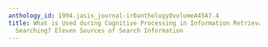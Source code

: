 ```yaml
---
anthology_id: 1994.jasis_journal-ir0anthology0volumeA45A7.4
title: What is Used during Cognitive Processing in Information Retrieval and Library
  Searching? Eleven Sources of Search Information
---
```

